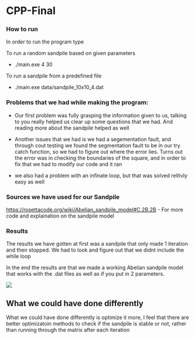 # CPP-Final
### How to run

In order to run the program type

To run a random sandpile based on given parameters
* ./main.exe 4 30 

To run a sandpile from a predefined file

* ./main.exe data/sandpile_10x10_4.dat 



### Problems that we had while making the program:

* Our first problem was fully grasping the information given to us, talking to you really helped us clear up some questions that we had. And reading more about the sandpile helped as well
* Another issues that we had is we had a segementation fault, and through cout testing we found the segmentation fault to be in our try catch function, so we had to figure out
where the error lies. Turns out the error was in checking the boundaries of the square, and in order to fix that we had to modify our code and it ran

* we also had a problem with an infinate loop, but that was solved relitvly easy as well




### Sources we have used for our Sandpile
https://rosettacode.org/wiki/Abelian_sandpile_model#C.2B.2B - For more code and explaination on the sandpile model


### Results

The results we have gotten at first was a sandpile that only made 1 iteration and then stopped. We had to look and figure out that we didnt include the while loop

In the end the results are that we made a working Abelian sandpile model that works with the .dat  files as well as if you put in 2 parameters. 

![](https://im3.ezgif.com/tmp/ezgif-3-f45f8df40909.gif)

## What we could have done differently

What we could have done differently is optimize it more, I feel that there are better optimizatoin methods to check if the sandpile is stable or not, rather than running through the matrix after each iteration


